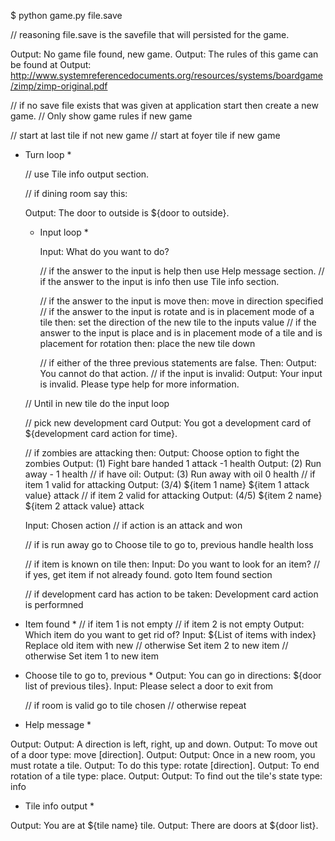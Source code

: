 $ python game.py file.save

// reasoning file.save is the savefile that will persisted for the game.

Output: No game file found, new game.
Output: The rules of this game can be found at
Output:     http://www.systemreferencedocuments.org/resources/systems/boardgame/zimp/zimp-original.pdf

// if no save file exists that was given at application start then create a new game.
// Only show game rules if new game

// start at last tile if not new game
// start at foyer tile if new game

* Turn loop *

  // use Tile info output section.
  
  // if dining room say this:
  
  Output: The door to outside is ${door to outside}.
  
  * Input loop *
  
    Input: What do you want to do?
    
    // if the answer to the input is help then use Help message section.
    // if the answer to the input is info then use Tile info section.
    
    // if the answer to the input is move then:
      move in direction specified
    // if the answer to the input is rotate and is in placement mode of a tile then:
      set the direction of the new tile to the inputs value
    // if the answer to the input is place and is in placement mode of a tile and is placement for rotation then:
      place the new tile down
    
    // if either of the three previous statements are false. Then:
      Output: You cannot do that action.
    // if the input is invalid:
      Output: Your input is invalid. Please type help for more information.
    
  // Until in new tile do the input loop
  
  // pick new development card
  Output: You got a development card of ${development card action for time}.
  
  // if zombies are attacking then:
    Output: Choose option to fight the zombies
    Output: (1) Fight bare handed 1 attack -1 health
    Output: (2) Run away - 1 health
    // if have oil:
      Output: (3) Run away with oil 0 health
    // if item 1 valid for attacking
      Output: (3/4) ${item 1 name} ${item 1 attack value} attack
      // if item 2 valid for attacking
        Output: (4/5) ${item 2 name} ${item 2 attack value} attack
    
   
   Input: Chosen action
   // if action is an attack and won
   
   // if is run away go to Choose tile to go to, previous
    handle health loss
  
  // if item is known on tile then:
    Input: Do you want to look for an item?
    // if yes, get item if not already found.
      goto Item found section

  // if development card has action to be taken:
    Development card action is performned

* Item found *
// if item 1 is not empty
  // if item 2 is not empty
    Output: Which item do you want to get rid of?
    Input: ${List of items with index}
    Replace old item with new
  // otherwise
    Set item 2 to new item
// otherwise
  Set item 1 to new item
   
* Choose tile to go to, previous *
  Output: You can go in directions: ${door list of previous tiles}.
  Input: Please select a door to exit from
  
  // if room is valid
    go to tile chosen
  // otherwise
    repeat
    
* Help message *

Output: 
Output: A direction is left, right, up and down.
Output: To move out of a door type: move [direction].
Output: 
Output: Once in a new room, you must rotate a tile.
Output: To do this type: rotate [direction].
Output: To end rotation of a tile type: place.
Output:
Output: To find out the tile's state type: info

* Tile info output *

Output: You are at ${tile name} tile.
Output: There are doors at ${door list}.
